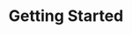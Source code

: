 ---
layout: pitch
title: Getting Started
description: |
  Start using assay.it with your GitHub account. Our Behavior as a Code example helps you to onboard with a service in a few seconds. 

image: /site-icon.png

##
## call for action
action:
  title: Sign In with GitHub
  link: https://github.com/login/oauth/authorize?client_id=6941f2acf659df65f37e&response_type=code&scope=repo%3Astatus&state=%7B%22vsn%22%3A%22v6%22%2C%22cid%22%3A%226941f2acf659df65f37e%22%2C%22url%22%3A%22https%3A%2F%2Fapi.assay.it%2Fauth%2Fhook%2Fgithub%22%2C%22acc%22%3A%22oss%22%2C%22upg%22%3Afalse%7D

##
##
hero:
  image: /images/setup_wizard.svg
  title: Getting Started
  description: |
    Let's get your start with <b>assay.it</b>. These few simple steps explain how to run a first quality check job. 

##
##
features:
  - title: Sign In with GitHub
    image: /images/getting-started/01-authorize.png
    description: |
      Please use your GitHub account to sign in with assay.it. Our service requires only access to your public profile, public repositories and access to commit status on repositories connected with assay.it. Later, you can upgrade the account with access to private repositories and organizations.

  - title: Fork Example
    image: /images/getting-started/02-fork.png
    description: |
      We have crafted a simple demo application <a href="https://github.com/assay-it/sample.assay.it" target="_blank"><b>assay-it/sample.assay.it</b></a>. Fork it to your own GitHub account and then add to the service workspace. 

  - title: Confirm Quality
    image: /images/getting-started/03-confirm.png
    description: |
      Launch the quality assessment job with this example. It implements a minimal quality assessment using <a href="https://github.com/assay-it/sample.assay.it/blob/master/suite.go" target="_blank">Behavior as a Code</a>.

##
## big call for action footer
call:
  image: /images/hologram.svg
  title: Confirm Quality, Eliminate Risks.
  description: |
    <b>Get started for free. No credit card required.</b>
---